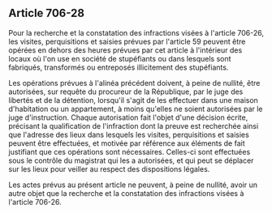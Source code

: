 Article 706-28
----
Pour la recherche et la constatation des infractions visées à l'article 706-26,
les visites, perquisitions et saisies prévues par l'article 59 peuvent être
opérées en dehors des heures prévues par cet article à l'intérieur des locaux où
l'on use en société de stupéfiants ou dans lesquels sont fabriqués, transformés
ou entreposés illicitement des stupéfiants.

Les opérations prévues à l'alinéa précédent doivent, à peine de nullité, être
autorisées, sur requête du procureur de la République, par le juge des libertés
et de la détention, lorsqu'il s'agit de les effectuer dans une maison
d'habitation ou un appartement, à moins qu'elles ne soient autorisées par le
juge d'instruction. Chaque autorisation fait l'objet d'une décision écrite,
précisant la qualification de l'infraction dont la preuve est recherchée ainsi
que l'adresse des lieux dans lesquels les visites, perquisitions et saisies
peuvent être effectuées, et motivée par référence aux éléments de fait
justifiant que ces opérations sont nécessaires. Celles-ci sont effectuées sous
le contrôle du magistrat qui les a autorisées, et qui peut se déplacer sur les
lieux pour veiller au respect des dispositions légales.

Les actes prévus au présent article ne peuvent, à peine de nullité, avoir un
autre objet que la recherche et la constatation des infractions visées à
l'article 706-26.
